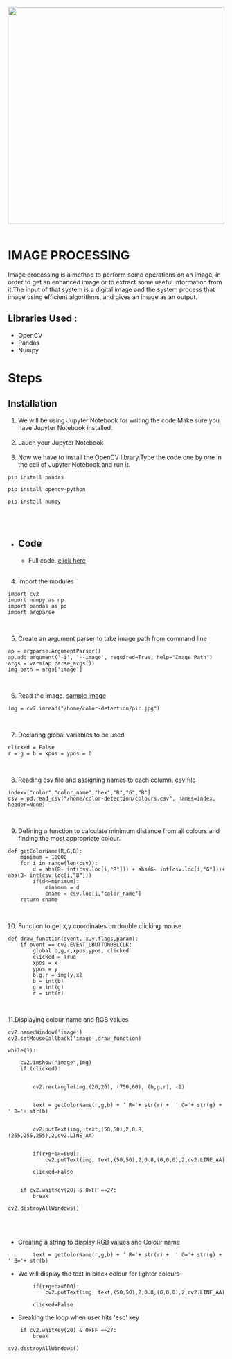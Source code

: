 <img src="https://github.com/Godson-Thomas/Colour_Detection-Python/blob/master/Files/detected.gif" width="500"  /> <br><br>
# IMAGE PROCESSING
Image processing is a method to perform some operations on an image, in order to get an enhanced image or to extract some useful information from it.The input of that system is a digital image and the system process that image using efficient algorithms, and gives an image as an output.


## Libraries Used :
- OpenCV
- Pandas
- Numpy
# Steps
## Installation


1. We will be using Jupyter Notebook for writing the code.Make sure you have Jupyter Notebook installed.<br><br>
2. Lauch your Jupyter Notebook<br><br>
3. Now we have to install the OpenCV library.Type the code one by one in the cell of Jupyter Notebook and run it.
```
pip install pandas
```
```
pip install opencv-python
```
```
pip install numpy
```
<br><br>
* ## Code 
  - Full code.   [click here]()<br><br>
4. Import the modules
```
import cv2
import numpy as np
import pandas as pd
import argparse
```
<br>

5. Create an argument parser to take image path from command line
```
ap = argparse.ArgumentParser()
ap.add_argument('-i', '--image', required=True, help="Image Path")
args = vars(ap.parse_args())
img_path = args['image']
```
<br>

6. Read the image.   [sample image](https://raw.githubusercontent.com/Godson-Thomas/Colour_Detection-Python/master/Files/pic.jpg)
```
img = cv2.imread("/home/color-detection/pic.jpg")
```
<br>

7. Declaring global variables to be used
```
clicked = False
r = g = b = xpos = ypos = 0
```
<br>

8. Reading csv file and assigning names to each column.  [csv file](https://raw.githubusercontent.com/Godson-Thomas/Colour_Detection-Python/master/Files/colours.csv)
```
index=["color","color_name","hex","R","G","B"]
csv = pd.read_csv("/home/color-detection/colours.csv", names=index, header=None)
```
<br>

9. Defining a function to calculate minimum distance from all colours and finding the most appropriate colour.
```
def getColorName(R,G,B):
    minimum = 10000
    for i in range(len(csv)):
        d = abs(R- int(csv.loc[i,"R"])) + abs(G- int(csv.loc[i,"G"]))+ abs(B- int(csv.loc[i,"B"]))
        if(d<=minimum):
            minimum = d
            cname = csv.loc[i,"color_name"]
    return cname
```
<br>

10. Function to get x,y coordinates on double clicking mouse
```
def draw_function(event, x,y,flags,param):
    if event == cv2.EVENT_LBUTTONDBLCLK:
        global b,g,r,xpos,ypos, clicked
        clicked = True
        xpos = x
        ypos = y
        b,g,r = img[y,x]
        b = int(b)
        g = int(g)
        r = int(r)
```
<br>

11.Displaying colour name and RGB values
```
cv2.namedWindow('image')
cv2.setMouseCallback('image',draw_function)

while(1):

    cv2.imshow("image",img)
    if (clicked):
   
        
        cv2.rectangle(img,(20,20), (750,60), (b,g,r), -1)

       
        text = getColorName(r,g,b) + ' R='+ str(r) +  ' G='+ str(g) +  ' B='+ str(b)
        
       
        cv2.putText(img, text,(50,50),2,0.8,(255,255,255),2,cv2.LINE_AA)

       
        if(r+g+b>=600):
            cv2.putText(img, text,(50,50),2,0.8,(0,0,0),2,cv2.LINE_AA)
            
        clicked=False

    
    if cv2.waitKey(20) & 0xFF ==27:
        break
    
cv2.destroyAllWindows()
```
<br><br>

- Creating a string to display RGB values and Colour name
```
        text = getColorName(r,g,b) + ' R='+ str(r) +  ' G='+ str(g) +  ' B='+ str(b)
```

- We will display the text in black colour for lighter colours
```
        if(r+g+b>=600):
            cv2.putText(img, text,(50,50),2,0.8,(0,0,0),2,cv2.LINE_AA)
            
        clicked=False
```
- Breaking the loop when user hits 'esc' key
```    
    if cv2.waitKey(20) & 0xFF ==27:
        break
    
cv2.destroyAllWindows()
```